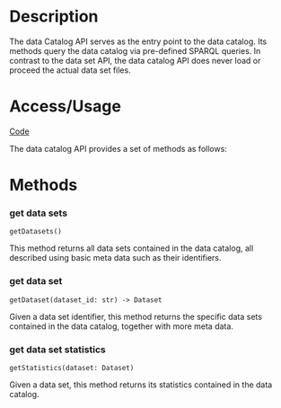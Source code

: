 # Description

The data Catalog API serves as the entry point to the data catalog. Its methods query the data catalog via pre-defined SPARQL queries. In contrast to the data set API, the data catalog API does never load or proceed the actual data set files.

# Access/Usage

[Code](https://github.com/Simple-ML/RuntimeData/tree/main/api/simpleml/data_catalog)

The data catalog API provides a set of methods as follows:

# Methods

### get data sets

`getDatasets()`

This method returns all data sets contained in the data catalog, all described using basic meta data such as their identifiers.

### get data set

`getDataset(dataset_id: str) -> Dataset`

Given a data set identifier, this method returns the specific data sets contained in the data catalog, together with more meta data.

### get data set statistics

`getStatistics(dataset: Dataset)`

Given a data set, this method returns its statistics contained in the data catalog.